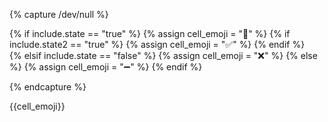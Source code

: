 {% capture /dev/null %}


{% if include.state == "true" %}
  {% assign cell_emoji = "&#x1F4B8;" %}  <!--- Send Support --->
  {% if include.state2 == "true" %}
      {% assign cell_emoji = "&#x2705;" %} <!--- Full Support --->
  {% endif %}  
{% elsif include.state == "false" %}
  {% assign cell_emoji = "&#x274C;" %} <!--- No Support --->
{% else %}
  {% assign cell_emoji = "&#x2796;" %} <!--- Not Applicable --->
{% endif %}

{% endcapture %}

<td><a>{{cell_emoji}}</a></td>
